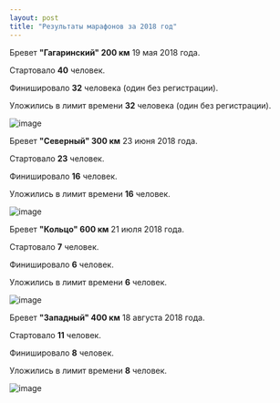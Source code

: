 ```yaml
---
layout: post
title: "Результаты марафонов за 2018 год"
---
```


Бревет **"Гагаринский" 200 км** 19 мая 2018 года.

Стартовало **40** человек.

Финишировало **32** человека (один без регистрации).

Уложились в лимит времени **32** человека (один без регистрации).

![image](http://brevet18.ru/images/itog.png)

Бревет **"Северный" 300 км** 23 июня 2018 года.

Стартовало **23** человек.

Финишировало **16** человек.

Уложились в лимит времени **16** человек.

![image](http://brevet18.ru/images/itog3.png)

Бревет **"Кольцо" 600 км** 21 июля 2018 года.

Стартовало **7** человек.

Финишировало **6** человек.

Уложились в лимит времени **6** человек.

![image](http://brevet18.ru/images/itog2.png)

Бревет **"Западный" 400 км** 18 августа 2018 года.

Стартовало **11** человек.

Финишировало **8** человек.

Уложились в лимит времени **8** человек.

![image](http://brevet18.ru/images/itog4.png)
